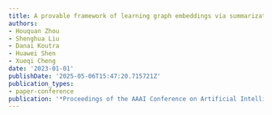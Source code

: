 ```yaml
---
title: A provable framework of learning graph embeddings via summarization
authors:
- Houquan Zhou
- Shenghua Liu
- Danai Koutra
- Huawei Shen
- Xueqi Cheng
date: '2023-01-01'
publishDate: '2025-05-06T15:47:20.715721Z'
publication_types:
- paper-conference
publication: '*Proceedings of the AAAI Conference on Artificial Intelligence*'
---
```

